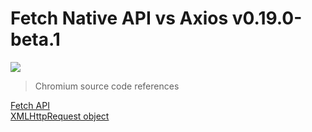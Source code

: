 <h1> Fetch Native API vs Axios v0.19.0-beta.1 </h1>
<img src="https://github.com/Hume3/fetch-vs-axios/blob/master/screenshot.png?raw=true"/>

<br/>


> Chromium source code references

[Fetch API](https://github.com/chromium/chromium/tree/master/third_party/blink/renderer/core/fetch)
<br/>
[XMLHttpRequest object](https://github.com/chromium/chromium/tree/master/third_party/blink/renderer/core/xmlhttprequest)

